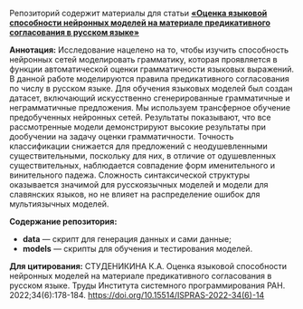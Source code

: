 Репозиторий содержит материалы для статьи [**«Оценка языковой способности нейронных моделей на материале предикативного согласования в русском языке»**](https://ispranproceedings.elpub.ru/jour/article/view/1559/1418)

**Аннотация:** Исследование нацелено на то, чтобы изучить способность нейронных сетей моделировать грамматику, которая проявляется в функции автоматической оценки грамматичности языковых выражений. В данной работе моделируются правила предикативного согласования по числу в русском языке. Для обучения языковых моделей был создан датасет, включающий искусственно сгенерированные грамматичные и неграмматичные предложения. Мы используем трансферное обучение предобученных нейронных сетей. Результаты показывают, что все рассмотренные модели демонстрируют высокие результаты при дообучении на задачу оценки грамматичности. Точность классификации снижается для предложений с неодушевленными существительными, поскольку для них, в отличие от одушевленных существительных, наблюдается совпадение форм именительного и винительного падежа. Сложность синтаксической структуры оказывается значимой для русскоязычных моделей и модели для славянских языков, но не влияет на распределение ошибок для мультиязычных моделей.

**Содержание репозитория:**
- **data** — скрипт для генерация данных и сами данные;
- **models** — скрипты для обучения и тестирования моделей.

**Для цитирования:** СТУДЕНИКИНА К.А. Оценка языковой способности нейронных моделей на материале предикативного согласования в русском языке. Труды Института системного программирования РАН. 2022;34(6):178-184. https://doi.org/10.15514/ISPRAS-2022-34(6)-14
